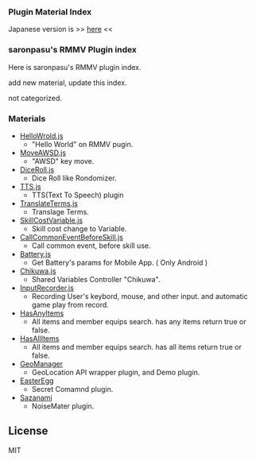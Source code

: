 ### Plugin Material Index

Japanese version is >> [here](/README.md) <<

### saronpasu's RMMV Plugin index

Here is saronpasu's RMMV plugin index.

add new material, update this index.

not categorized.

### Materials

- [HelloWrold.js](/HelloWorld/)
   - "Hello World" on RMMV pugin.
- [MoveAWSD.js](/MoveAWSD/)
   - "AWSD" key move.
- [DiceRoll.js](/DiceRoll/)
   - Dice Roll like Rondomizer.
- [TTS.js](/TTS/)
   - TTS(Text To Speech) plugin
- [TranslateTerms.js](/TranslateTerms/)
   - Translage Terms.
- [SkillCostVariable.js](/SkillCostVariable/)
   - Skill cost change to Variable.
- [CallCommonEventBeforeSkill.js](/CallCommonEventBeforeSkill/)
   - Call common event, before skill use.
- [Battery.js](/Battery/)
   - Get Battery's params for Mobile App. ( Only Android )
- [Chikuwa.js](/Chikuwa/)
   - Shared Variables Controller "Chikuwa".
- [InputRecorder.js](/InputRecorder/)
   - Recording User's keybord, mouse, and other input. and automatic game play from record.
- [HasAnyItems](/HasAnyItems/)
   - All items and member equips search. has any items return true or false.
- [HasAllItems](/HasAnyItems/)
   - All items and member equips search. has all items return true or false.
- [GeoManager](/GeoManager/)
   - GeoLocation API wrapper plugin, and Demo plugin.
- [EasterEgg](/EasterEgg/)
   - Secret Comamnd plugin.
- [Sazanami](/Sazanami/)
  - NoiseMater plugin.

## License
MIT
